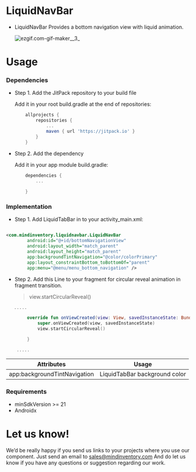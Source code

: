 # LiquidNavBar

* LiquidNavBar Provides a bottom navigation view with liquid animation.

    ![ezgif.com-gif-maker__3_](/uploads/1fcc9d33d37e509b0adb34f61f2d274f/ezgif.com-gif-maker__3_.gif)

# Usage

### Dependencies

* Step 1. Add the JitPack repository to your build file
    
    Add it in your root build.gradle at the end of repositories:

    ```groovy
	    allprojects {
		    repositories {
			    ...
			    maven { url 'https://jitpack.io' }
		    }
	    }
    ``` 
* Step 2. Add the dependency
    
    Add it in your app module build.gradle:
    
    ```groovy
        dependencies {
            ...
            
        }
    ``` 

### Implementation

* Step 1. Add LiquidTabBar in to your activity_main.xml:

```xml

<com.mindinventory.liquidnavbar.LiquidNavBar 
        android:id="@+id/bottomNavigationView"
        android:layout_width="match_parent"
        android:layout_height="match_parent"
        app:backgroundTintNavigation="@color/colorPrimary"
        app:layout_constraintBottom_toBottomOf="parent"
        app:menu="@menu/menu_bottom_navigation" />
```
* Step 2. Add this Line to your fragment for circular reveal animation in fragment transition.

    > view.startCircularReveal()

```kotlin 
   .....

        override fun onViewCreated(view: View, savedInstanceState: Bundle?) {
            super.onViewCreated(view, savedInstanceState)
            view.startCircularReveal()

        }

    .....
 ```           

| Attributes | Usage |
| ------ | ------ |
| app:backgroundTintNavigation | LiquidTabBar background color |


### Requirements

* minSdkVersion >= 21
* Androidx

# Let us know!
We’d be really happy if you send us links to your projects where you use our component. Just send an email to sales@mindinventory.com And do let us know if you have any questions or suggestion regarding our work.



